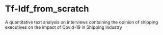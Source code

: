 # Tf-Idf_from_scratch
A quantitative text analysis on interviews containing the opinion of shipping executives on the impact of Covid-19 in Shipping industry
